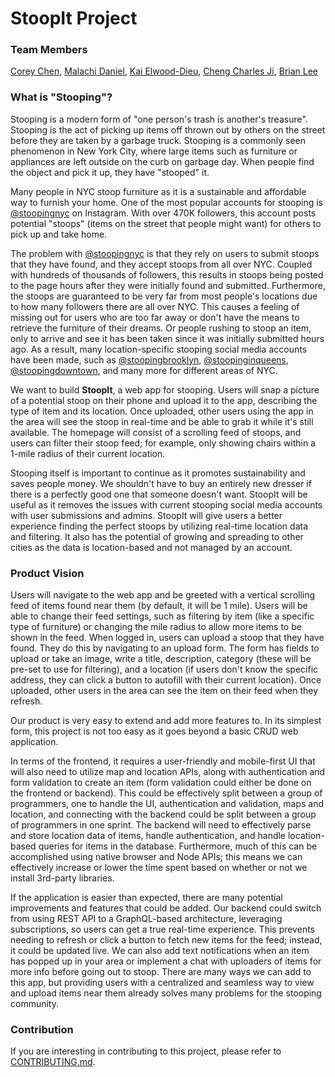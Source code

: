 # StoopIt Project

### Team Members

[Corey Chen](https://github.com/coherency1), [Malachi Daniel](https://github.com/163dgm), [Kai Elwood-Dieu](), [Cheng Charles Ji](https://github.com/szcharlesji), [Brian Lee](https://github.com/shl622)

### What is "Stooping"?

Stooping is a modern form of "one person's trash is another's treasure". Stooping is the act of picking up items off thrown out by others on the street before they are taken by a garbage truck. Stooping is a commonly seen phenomenon in New York City, where large items such as furniture or appliances are left outside on the curb on garbage day. When people find the object and pick it up, they have "stooped" it.

Many people in NYC stoop furniture as it is a sustainable and affordable way to furnish your home. One of the most popular accounts for stooping is [@stoopingnyc](https://www.instagram.com/stoopingnyc) on Instagram. With over 470K followers, this account posts potential "stoops" (items on the street that people might want) for others to pick up and take home.

The problem with [@stoopingnyc](https://www.instagram.com/stoopingnyc) is that they rely on users to submit stoops that they have found, and they accept stoops from all over NYC. Coupled with hundreds of thousands of followers, this results in stoops being posted to the page hours after they were initially found and submitted. Furthermore, the stoops are guaranteed to be very far from most people's locations due to how many followers there are all over NYC. This causes a feeling of missing out for users who are too far away or don't have the means to retrieve the furniture of their dreams. Or people rushing to stoop an item, only to arrive and see it has been taken since it was initially submitted hours ago. As a result, many location-specific stooping social media accounts have been made, such as [@stoopingbrooklyn](https://instagram.com/stoopinginbrooklyn), [@stoopinginqueens](https://www.instagram.com/stoopinginqueens), [@stoopingdowntown](https://www.instagram.com/stoopingdowntown), and many more for different areas of NYC.

We want to build **StoopIt**, a web app for stooping. Users will snap a picture of a potential stoop on their phone and upload it to the app, describing the type of item and its location. Once uploaded, other users using the app in the area will see the stoop in real-time and be able to grab it while it's still available. The homepage will consist of a scrolling feed of stoops, and users can filter their stoop feed; for example, only showing chairs within a 1-mile radius of their current location.

Stooping itself is important to continue as it promotes sustainability and saves people money. We shouldn't have to buy an entirely new dresser if there is a perfectly good one that someone doesn't want. StoopIt will be useful as it removes the issues with current stooping social media accounts with user submissions and admins. StoopIt will give users a better experience finding the perfect stoops by utilizing real-time location data and filtering. It also has the potential of growing and spreading to other cities as the data is location-based and not managed by an account.

### Product Vision

Users will navigate to the web app and be greeted with a vertical scrolling feed of items found near them (by default, it will be 1 mile). Users will be able to change their feed settings, such as filtering by item (like a specific type of furniture) or changing the mile radius to allow more items to be shown in the feed. When logged in, users can upload a stoop that they have found. They do this by navigating to an upload form. The form has fields to upload or take an image, write a title, description, category (these will be pre-set to use for filtering), and a location (if users don't know the specific address, they can click a button to autofill with their current location). Once uploaded, other users in the area can see the item on their feed when they refresh.

Our product is very easy to extend and add more features to. In its simplest form, this project is not too easy as it goes beyond a basic CRUD web application.

In terms of the frontend, it requires a user-friendly and mobile-first UI that will also need to utilize map and location APIs, along with authentication and form validation to create an item (form validation could either be done on the frontend or backend). This could be effectively split between a group of programmers, one to handle the UI, authentication and validation, maps and location, and connecting with the backend could be split between a group of programmers in one sprint. The backend will need to effectively parse and store location data of items, handle authentication, and handle location-based queries for items in the database. Furthermore, much of this can be accomplished using native browser and Node APIs; this means we can effectively increase or lower the time spent based on whether or not we install 3rd-party libraries.

If the application is easier than expected, there are many potential improvements and features that could be added. Our backend could switch from using REST API to a GraphQL-based architecture, leveraging subscriptions, so users can get a true real-time experience. This prevents needing to refresh or click a button to fetch new items for the feed; instead, it could be updated live. We can also add text notifications when an item has popped up in your area or implement a chat with uploaders of items for more info before going out to stoop. There are many ways we can add to this app, but providing users with a centralized and seamless way to view and upload items near them already solves many problems for the stooping community.

### Contribution

If you are interesting in contributing to this project, please refer to [CONTRIBUTING.md](./CONTRIBUTING.md).